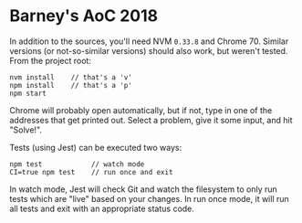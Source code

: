 # Barney's AoC 2018

In addition to the sources, you'll need NVM  `0.33.8` and Chrome 70. Similar
versions (or not-so-similar versions) should also work, but weren't tested. From
the project root:

    nvm install    // that's a 'v'
    npm install    // that's a 'p'
    npm start

Chrome will probably open automatically, but if not, type in one of the
addresses that get printed out. Select a problem, give it some input, and hit
"Solve!".

Tests (using Jest) can be executed two ways:

    npm test            // watch mode
    CI=true npm test    // run once and exit

In watch mode, Jest will check Git and watch the filesystem to only run tests
which are "live" based on your changes. In run once mode, it will run all tests
and exit with an appropriate status code.
